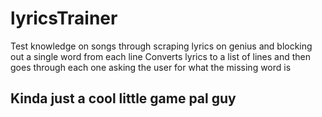 # lyricsTrainer
Test knowledge on songs through scraping lyrics on genius and blocking out a single word from each line
Converts lyrics to a list of lines and then goes through each one asking the user for what the missing word is

## Kinda just a cool little game pal guy
